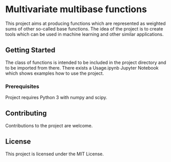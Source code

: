 # Multivariate multibase functions

This project aims at producing functions which are represented as weighted sums of other so-called base functions. The idea of the project is to create tools which can be used in machine learning and other similar applications.

## Getting Started

The class of functions is intended to be included in the project directory and to be imported from there. There exists a Usage.ipynb Jupyter Notebook which shows examples how to use the project.

### Prerequisites

Project requires Python 3 with numpy and scipy.

## Contributing

Contributions to the project are welcome.

## License

This project is licensed under the MIT License.

